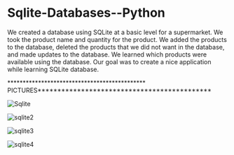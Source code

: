 # Sqlite-Databases--Python 
We created a database using SQLite at a basic level for a supermarket.
We took the product name and quantity for the product.
We added the products to the database, deleted the products that we did not want in the database, and made updates to the database.
We learned which products were available using the database. 
Our goal was to create a nice application while learning SQLite database.



********************************************* PICTURES********************************************



![Sqlite](https://user-images.githubusercontent.com/130181127/231277502-44583fdd-ab23-412a-8768-6d9264c90d4e.png)








![sqlite2](https://user-images.githubusercontent.com/130181127/231277533-5e934512-ff37-46d5-9a28-78a686157bf6.png)














![sqlite3](https://user-images.githubusercontent.com/130181127/231277559-50939f18-2b81-4382-bde8-f28f3f4fd5a9.png)













![sqlite4](https://user-images.githubusercontent.com/130181127/231277586-a0d42c75-813a-4b02-b816-e3c2b647a2c7.png)











